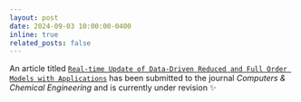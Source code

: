 ```yaml
---
layout: post
date: 2024-09-03 10:00:00-0400
inline: true
related_posts: false
---
```


An article titled [`Real-time Update of Data-Driven Reduced and Full Order Models with Applications`](/sa-prana/publications/) has been submitted to the journal *Computers & Chemical Engineering* and is currently under revision :sparkles:
